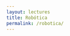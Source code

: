```yaml
---
layout: lectures
title: Robótica
permalink: /robotica/
---
```


<!-- You can download the lectures here. We will try to upload lectures prior to their corresponding classes. -->